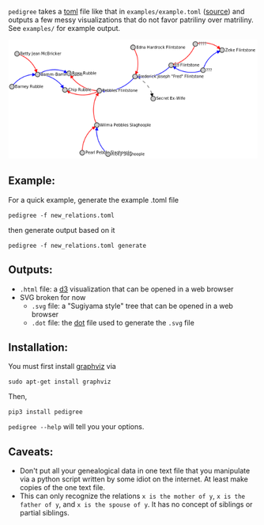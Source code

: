 `pedigree` takes a [toml][] file like that in `examples/example.toml` ([source][]) and outputs a
few messy visualizations that do not favor patriliny over matriliny.  See `examples/` for example output.

![Screenshot 1](media/screenshot1.png)

Example:
--------
For a quick example, generate the example .toml file

    pedigree -f new_relations.toml

then generate output based on it

    pedigree -f new_relations.toml generate

Outputs:
--------
  - `.html` file: a [d3][] visualization that can be opened in a web browser
  - SVG broken for now
    - `.svg` file: a "Sugiyama style" tree that can be opened in a web browser
    - `.dot` file: the [dot][] file used to generate the `.svg` file

Installation:
-------------
You must first install [graphviz][dot] via

    sudo apt-get install graphviz

Then,

    pip3 install pedigree

`pedigree --help` will tell you your options.

Caveats:
--------
  - Don't put all your genealogical data in one text file that you manipulate via a python script written by some idiot on the internet.  At least make copies of the one text file.
  - This can only recognize the relations `x is the mother of y`, `x is the father of y`, and `x is the spouse of y`.  It has no concept of siblings or partial siblings.


[toml]: https://en.wikipedia.org/wiki/TOML
[d3]: http://d3js.org/
[dot]: https://en.wikipedia.org/wiki/Graphviz
[source]: https://en.wikipedia.org/wiki/Template:Flintstones_family_tree
